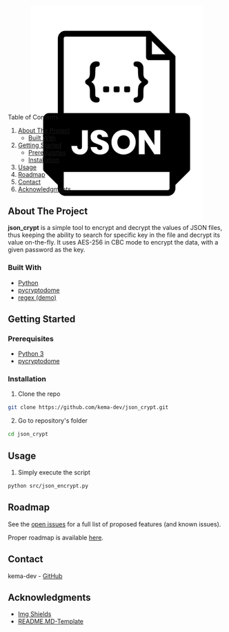 <div id="top"></div>
<!-- PROJECT LOGO -->
<br />
<div align="center" style="height:200px; margin-bottom:10%">
  <a>
    <img src="assets/logo_json_crypt.png" alt="Docker logo">
  </a>
</div>

<!-- TABLE OF CONTENTS -->
<summary>Table of Contents</summary>
<ol>
<li>
	<a href="#about-the-project">About The Project</a>
	<ul>
	<li><a href="#built-with">Built With</a></li>
	</ul>
</li>
<li>
	<a href="#getting-started">Getting Started</a>
	<ul>
	<li><a href="#prerequisites">Prerequisites</a></li>
	<li><a href="#installation">Installation</a></li>
	</ul>
</li>
<li><a href="#usage">Usage</a></li>
<li><a href="#roadmap">Roadmap</a></li>
<li><a href="#contact">Contact</a></li>
<li><a href="#acknowledgments">Acknowledgments</a></li>
</ol>
</details>

<!-- ABOUT THE PROJECT -->
## About The Project
<!-- TODO Put images / gifs from the project here -->

**json_crypt** is a simple tool to encrypt and decrypt the values of JSON files, thus keeping the ability to search for specific key in the file and decrypt its value on-the-fly. It uses AES-256 in CBC mode to encrypt the data, with a given password as the key.

### Built With

* <a href="https://www.python.org/" target="_blank" title="Python's website">Python</a>
* <a href="https://pypi.org/project/pycryptodome/" target="_blank" title="pycryptodome's page">pycryptodome</a>
* <a href="https://regex101.com/r/VQbriZ/1" target="_blank" title="regex demo">regex (demo)</a>

<!-- GETTING STARTED -->
## Getting Started

### Prerequisites

* [Python 3](https://www.python.org/downloads/)
* [pycryptodome](https://pypi.org/project/pycryptodome/)

### Installation

1. Clone the repo

```sh
git clone https://github.com/kema-dev/json_crypt.git
```

2. Go to repository's folder

```sh
cd json_crypt
```

<!-- USAGE EXAMPLES -->
## Usage

1. Simply execute the script

```sh
python src/json_encrypt.py
```

<!-- ROADMAP -->
## Roadmap

See the [open issues](https://github.com/kema-dev/ft_transcendence/issues) for a full list of proposed features (and known issues).

Proper roadmap is available [here](roadmap.md).

<!-- CONTACT -->
## Contact

kema-dev - [GitHub](https://github.com/kema-dev)

## Acknowledgments

* [Img Shields](https://shields.io)
* [README.MD-Template](https://github.com/othneildrew/Best-README-Template)
